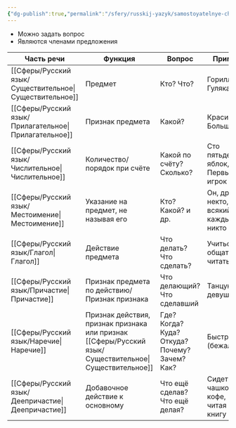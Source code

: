 ```yaml
---
{"dg-publish":true,"permalink":"/sfery/russkij-yazyk/samostoyatelnye-chasti-rechi/","tags":["Русский"]}
---
```


- Можно задать вопрос
- Являются членами предложения

| Часть речи          | Функция                                                            | Вопрос                                        | Пример                                   |
| ------------------- | ------------------------------------------------------------------ | --------------------------------------------- | ---------------------------------------- |
| [[Сферы/Русский язык/Существительное\|Существительное]] | Предмет                                                            | Кто? Что?                                     | Горилла, Гуляка                          |
| [[Сферы/Русский язык/Прилагательное\|Прилагательное]]  | Признак предмета                                                   | Какой?                                        | Красивый, Большая                        |
| [[Сферы/Русский язык/Числительное\|Числительное]]    | Количество/порядок при счёте                                       | Какой по счёту? Сколько?                      | Сто пятьдесят яблок, Первый игрок        |
| [[Сферы/Русский язык/Местоимение\|Местоимение]]     | Указание на предмет, не называя его                                | Кто? Какой? и др.                             | Он, другой, некто, всякий, каждый, никто |
| [[Сферы/Русский язык/Глагол\|Глагол]]          | Действие предмета                                                  | Что делать? Что сделать?                      | Учиться, общаться, читать                |
| [[Сферы/Русский язык/Причастие\|Причастие]]       | Признак предмета по действию/Признак признака                      | Что делающий? Что сделавший                   | Танцующая девушка                        |
| [[Сферы/Русский язык/Наречие\|Наречие]]         | Признак действия, признак признака или признак [[Сферы/Русский язык/Существительное\|Существительное]] | Где? Когда? Куда? Откуда? Почему? Зачем? Как? | Быстро (бежал)                           |
| [[Сферы/Русский язык/Деепричастие\|Деепричастие]]    | Добавочное действие к основному                                    | Что ещё сделав? Что ещё делая?                | Сидеть за чашкой кофе, читая книгу       |
